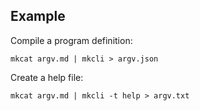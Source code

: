 ## Example

Compile a program definition:

```shell
mkcat argv.md | mkcli > argv.json
```

Create a help file:

```shell
mkcat argv.md | mkcli -t help > argv.txt
```

